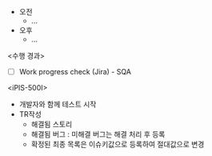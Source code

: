 - 오전
	- ...
- 오후
	- ...

<수행 경과>
- [ ] Work progress check (Jira) - SQA

\<iPIS-500I>
- 개발자와 함께 테스트 시작
- TR작성
	- 해결됨 스토리
	- 해결됨 버그 : 미해결 버그는 해결 처리 후 등록
	- 확정된 최종 목록은 이슈키값으로 등록하여 절대값으로 변경